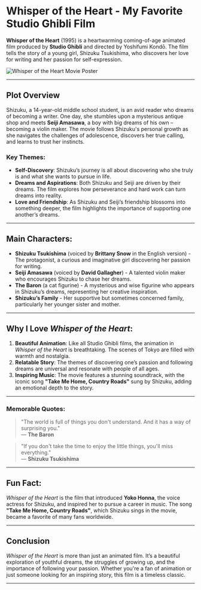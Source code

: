# Whisper of the Heart - My Favorite Studio Ghibli Film

**Whisper of the Heart** (1995) is a heartwarming coming-of-age animated film produced by **Studio Ghibli** and directed by Yoshifumi Kondō. The film tells the story of a young girl, Shizuku Tsukishima, who discovers her love for writing and her passion for self-expression.

![Whisper of the Heart Movie Poster](https://www.theunfilteredmagazine.com/blog/life-lessons-from-whisper-of-the-heart)

---

## Plot Overview

Shizuku, a 14-year-old middle school student, is an avid reader who dreams of becoming a writer. One day, she stumbles upon a mysterious antique shop and meets **Seiji Amasawa**, a boy with big dreams of his own – becoming a violin maker. The movie follows Shizuku's personal growth as she navigates the challenges of adolescence, discovers her true calling, and learns to trust her instincts.

### Key Themes:
- **Self-Discovery**: Shizuku’s journey is all about discovering who she truly is and what she wants to pursue in life.
- **Dreams and Aspirations**: Both Shizuku and Seiji are driven by their dreams. The film explores how perseverance and hard work can turn dreams into reality.
- **Love and Friendship**: As Shizuku and Seiji’s friendship blossoms into something deeper, the film highlights the importance of supporting one another’s dreams.

---

## Main Characters:

- **Shizuku Tsukishima** (voiced by **Brittany Snow** in the English version) - The protagonist, a curious and imaginative girl discovering her passion for writing.
- **Seiji Amasawa** (voiced by **David Gallagher**) - A talented violin maker who encourages Shizuku to chase her dreams.
- **The Baron** (a cat figurine) - A mysterious and wise figurine who appears in Shizuku’s dreams, representing her creative inspiration.
- **Shizuku’s Family** - Her supportive but sometimes concerned family, particularly her younger sister and mother.

---

## Why I Love *Whisper of the Heart*:

1. **Beautiful Animation**: Like all Studio Ghibli films, the animation in *Whisper of the Heart* is breathtaking. The scenes of Tokyo are filled with warmth and nostalgia.
2. **Relatable Story**: The themes of discovering one’s passion and following dreams are universal and resonate with people of all ages.
3. **Inspiring Music**: The movie features a stunning soundtrack, with the iconic song **"Take Me Home, Country Roads"** sung by Shizuku, adding an emotional depth to the story.

---

### Memorable Quotes:

> "The world is full of things you don't understand. And it has a way of surprising you."  
> — **The Baron**

> "If you don't take the time to enjoy the little things, you'll miss everything."  
> — **Shizuku Tsukishima**

---

## Fun Fact:
*Whisper of the Heart* is the film that introduced **Yoko Honna**, the voice actress for Shizuku, and inspired her to pursue a career in music. The song **"Take Me Home, Country Roads"**, which Shizuku sings in the movie, became a favorite of many fans worldwide.

---

## Conclusion

*Whisper of the Heart* is more than just an animated film. It’s a beautiful exploration of youthful dreams, the struggles of growing up, and the importance of following your passion. Whether you're a fan of animation or just someone looking for an inspiring story, this film is a timeless classic.

---
